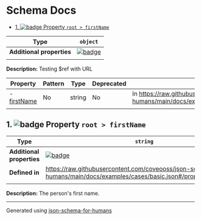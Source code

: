 # Schema Docs

- [1. ![badge](https://img.shields.io/badge/Optional-yellow) Property `root > firstName`](#firstName)

| Type                      | `object`                                                                                                            |
| ------------------------- | ------------------------------------------------------------------------------------------------------------------- |
| **Additional properties** | [![badge](https://img.shields.io/badge/Any+type-allowed-green)](# "Additional Properties of any type are allowed.") |
|                           |                                                                                                                     |

**Description:** Testing $ref with URL

| Property                   | Pattern | Type   | Deprecated | Definition                                                                                                                     | Title/Description        |
| -------------------------- | ------- | ------ | ---------- | ------------------------------------------------------------------------------------------------------------------------------ | ------------------------ |
| - [firstName](#firstName ) | No      | string | No         | In https://raw.githubusercontent.com/coveooss/json-schema-for-humans/main/docs/examples/cases/basic.json#/properties/firstName | The person's first name. |
|                            |         |        |            |                                                                                                                                |                          |

## <a name="firstName"></a>1. ![badge](https://img.shields.io/badge/Optional-yellow) Property `root > firstName`

| Type                      | `string`                                                                                                                    |
| ------------------------- | --------------------------------------------------------------------------------------------------------------------------- |
| **Additional properties** | [![badge](https://img.shields.io/badge/Any+type-allowed-green)](# "Additional Properties of any type are allowed.")         |
| **Defined in**            | https://raw.githubusercontent.com/coveooss/json-schema-for-humans/main/docs/examples/cases/basic.json#/properties/firstName |
|                           |                                                                                                                             |

**Description:** The person's first name.

----------------------------------------------------------------------------------------------------------------------------
Generated using [json-schema-for-humans](https://github.com/coveooss/json-schema-for-humans)